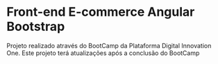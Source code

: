 # Front-end E-commerce Angular Bootstrap

Projeto realizado através do BootCamp da Plataforma Digital Innovation One. Este projeto terá atualizações após a conclusão do BootCamp
